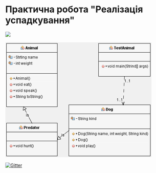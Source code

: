 # Практична робота "Реалізація успадкування"

![](https://github.com/ppc-ntu-khpi/34-inheritance-20sergejka02/blob/master/images/2.png)

![](https://github.com/ppc-ntu-khpi/34-inheritance-20sergejka02/blob/master/images/1.png)

[![Gitter](https://badges.gitter.im/PPC-SE-2020/OOP.svg)](https://gitter.im/PPC-SE-2020/OOP?utm_source=badge&utm_medium=badge&utm_campaign=pr-badge)
